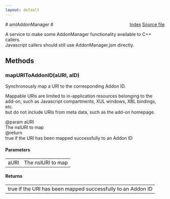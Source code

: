 ```yaml
---
layout: default
---
```

<div class='links' style='float:right'><a href="../index.html">Index</a>
<a href="http://dxr.mozilla.org/mozilla-central/source/toolkit/mozapps/extensions/amIAddonManager.idl">Source file</a>
</div>
# amIAddonManager #
  
A service to make some AddonManager functionality available to C++ callers.  
Javascript callers should still use AddonManager.jsm directly.  
  

## Methods ##

### mapURIToAddonID(aURI, aID) ###
  
Synchronously map a URI to the corresponding Addon ID.  
  
Mappable URIs are limited to in-application resources belonging to the  
add-on, such as Javascript compartments, XUL windows, XBL bindings, etc.  
but do not include URIs from meta data, such as the add-on homepage.  
  
@param  aURI  
        The nsIURI to map  
@return  
        true if the URI has been mapped successfully to an Addon ID  
  

#### Parameters ####

<table>

<tr>
<td>aURI</td>
<td>        The nsIURI to map  
</td>
</tr>

</table>

#### Returns ####

<table>

<tr>
<td>        true if the URI has been mapped successfully to an Addon ID  
</td>
</tr>

</table>
